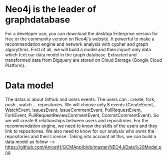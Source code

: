 # Neo4j is the leader of graphdatabase
For a developer use, you can download the desktop Enterprise version for free or the community version on Neo4j's website.
It powerful to make a recommendation engine and network analysis with cypher and graph algorythms.
First of all, we will build a model and then import only data which feet our data model in the graph database.
Extracted and transformed data from Bigquery are stored on Cloud Storage (Google Cloud Platform).

# Data model
The datas is about Github and users events.
The users can : create, fork, push , watch ... repositories. We will choose only 8 events (CreateEvent, WatchEvent, IssuesEvent, IssueCommentEvent, PullRequestEvent, ForkEvent, PullRequestReviewCommentEvent, CommitCommentEvent). So we will create 8 relationships between users and repositories.
For the recommendation engine, we need to know the skills of the users and they link to repositories.
We also need to know for our analysis who owns the repositories and their License.
Taking into account all this, we can build a data model as follow --> https://github.com/AnicetH/GCMApp/blob/master/NEO4J/Data%20Model.png
